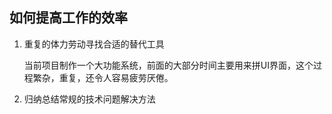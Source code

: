 

## 如何提高工作的效率

1. 重复的体力劳动寻找合适的替代工具

	当前项目制作一个大功能系统，前面的大部分时间主要用来拼UI界面，这个过程繁杂，重复，还令人容易疲劳厌倦。

2. 归纳总结常规的技术问题解决方法